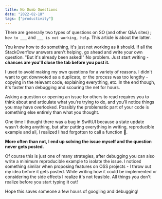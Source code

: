 ```yaml
---
title: No Dumb Questions 
date: "2022-02-18"
tags: ["productivity"]
---
```


There are generally two types of questions on SO (and other Q&A sites)
; `how to ___`
and `___ is not working, help`. This article is about the latter.

You know how to do something, it's just not working as it should. If all the StackOverflow answers aren't helping, go
ahead and write your own question. "But it's already been asked!" No problem. Just start writing - **chances are you'll
close the tab before you post it.**

I used to avoid making my own questions for a variety of reasons. I didn't want to get downvoted as a duplicate, or the
process was too lengthy - copying in the relevant code, explaining everything, etc. In the end though, it's faster than
debugging and scouring the net for hours.

Asking a question or opening an issue for others to read requires you to think about and articulate what you're trying
to do, and you'll notice things you may have overlooked. Possibly the problematic part of your code is something else
entirely than what you thought.

One time I thought there was a bug in SwiftUI because a state update wasn't doing anything, but after putting everything
in writing, reproducible example and all, I realized I had forgotten to call a function 🤦‍️.

**More often than not, I end up solving the issue myself and the question never gets posted.**

Of course this is just one of many strategies, after debugging you can also write a minimum reproducible example to
isolate the issue. I noticed something similar when proposing features on OSS projects - I throw out my idea before it
gets posted. While writing how it could be implemented or considering the side effects I realize it's not feasible. All
things you don't realize before you start typing it out!

Hope this saves someone a few hours of googling and debugging!